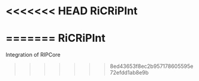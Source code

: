 <<<<<<< HEAD
RiCRiPInt
=========
=======
RiCRiPInt
=========

Integration of RIPCore
>>>>>>> 8ed43653f8ec2b957178605595e72efdd1ab8e9b
